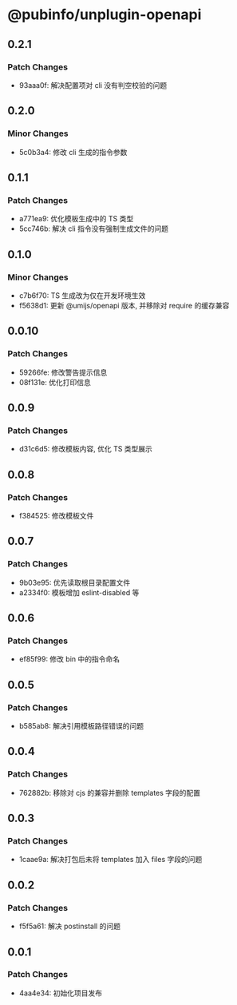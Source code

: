 # @pubinfo/unplugin-openapi

## 0.2.1

### Patch Changes

- 93aaa0f: 解决配置项对 cli 没有判空校验的问题

## 0.2.0

### Minor Changes

- 5c0b3a4: 修改 cli 生成的指令参数

## 0.1.1

### Patch Changes

- a771ea9: 优化模板生成中的 TS 类型
- 5cc746b: 解决 cli 指令没有强制生成文件的问题

## 0.1.0

### Minor Changes

- c7b6f70: TS 生成改为仅在开发环境生效
- f5638d1: 更新 @umijs/openapi 版本, 并移除对 require 的缓存兼容

## 0.0.10

### Patch Changes

- 59266fe: 修改警告提示信息
- 08f131e: 优化打印信息

## 0.0.9

### Patch Changes

- d31c6d5: 修改模板内容, 优化 TS 类型展示

## 0.0.8

### Patch Changes

- f384525: 修改模板文件

## 0.0.7

### Patch Changes

- 9b03e95: 优先读取根目录配置文件
- a2334f0: 模板增加 eslint-disabled 等

## 0.0.6

### Patch Changes

- ef85f99: 修改 bin 中的指令命名

## 0.0.5

### Patch Changes

- b585ab8: 解决引用模板路径错误的问题

## 0.0.4

### Patch Changes

- 762882b: 移除对 cjs 的兼容并删除 templates 字段的配置

## 0.0.3

### Patch Changes

- 1caae9a: 解决打包后未将 templates 加入 files 字段的问题

## 0.0.2

### Patch Changes

- f5f5a61: 解决 postinstall 的问题

## 0.0.1

### Patch Changes

- 4aa4e34: 初始化项目发布
